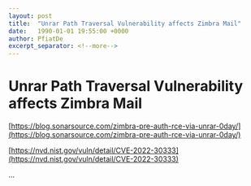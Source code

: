 ```yaml
---
layout: post
title:  "Unrar Path Traversal Vulnerability affects Zimbra Mail"
date:   1990-01-01 19:55:00 +0000
author: PfiatDe
excerpt_separator: <!--more-->
---
```


# Unrar Path Traversal Vulnerability affects Zimbra Mail

[https://blog.sonarsource.com/zimbra-pre-auth-rce-via-unrar-0day/](https://blog.sonarsource.com/zimbra-pre-auth-rce-via-unrar-0day/)

[https://nvd.nist.gov/vuln/detail/CVE-2022-30333](https://nvd.nist.gov/vuln/detail/CVE-2022-30333)

...
<!--more-->
